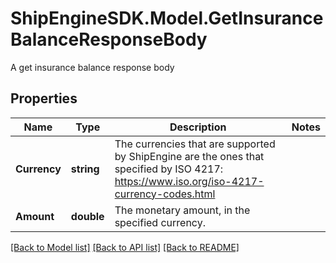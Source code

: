 # ShipEngineSDK.Model.GetInsuranceBalanceResponseBody
A get insurance balance response body

## Properties

Name | Type | Description | Notes
------------ | ------------- | ------------- | -------------
**Currency** | **string** | The currencies that are supported by ShipEngine are the ones that specified by ISO 4217: https://www.iso.org/iso-4217-currency-codes.html  | 
**Amount** | **double** | The monetary amount, in the specified currency. | 

[[Back to Model list]](../README.md#documentation-for-models) [[Back to API list]](../README.md#documentation-for-api-endpoints) [[Back to README]](../README.md)

